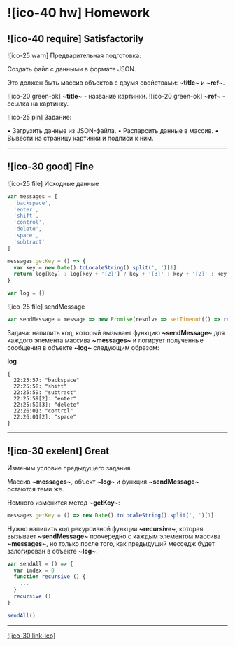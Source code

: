 # ![ico-40 hw] Homework

## ![ico-40 require] Satisfactorily

![ico-25 warn] Предварительная подготовка:

Создать файл с данными в формате JSON.

Это должен быть массив объектов с двумя свойствами:  **~title~** и  **~ref~**.

![ico-20 green-ok] **~title~** - название картинки.
![ico-20 green-ok] **~ref~** - ссылка на картинку.

![ico-25 pin] Задание:

• Загрузить данные из JSON-файла.
• Распарсить данные в массив.
• Вывести на страницу картинки и подписи к ним.

____________________________

## ![ico-30 good] Fine

![ico-25 file] Исходные данные

~~~~js
var messages = [
  'backspace',
  'enter',
  'shift',
  'control',
  'delete',
  'space',
  'subtract'
]

messages.getKey = () => {
  var key = new Date().toLocaleString().split(', ')[1]
  return log[key] ? log[key + '[2]'] ? key + '[3]' : key + '[2]' : key
}

var log = {}
~~~~

![ico-25 file] sendMessage

~~~js
var sendMessage = message => new Promise(resolve => setTimeout(() => resolve(message), Math.random() * 7000))
~~~

Задача: напилить код, который вызывает функцию **~sendMessage~** для каждого элемента массива **~messages~** и логирует полученные сообщения в объекте **~log~** следующим образом:

**log**
~~~console
{
  22:25:57: "backspace"
  22:25:58: "shift"
  22:25:59: "subtract"
  22:25:59[2]: "enter"
  22:25:59[3]: "delete"
  22:26:01: "control"
  22:26:01[2]: "space"
}
~~~

__________________________________

## ![ico-30 exelent] Great

Изменим условие предыдущего задания.

Массив **~messages~**, объект **~log~** и функция **~sendMessage~** остаются теми же.

Немного изменится метод **~getKey~**:

~~~js
messages.getKey = () => new Date().toLocaleString().split(', ')[1]
~~~

Нужно напилить код рекурсивной функции **~recursive~**, которая вызывает **~sendMessage~** поочередно с каждым элементом массива **~messages~**, но только после того, как предыдущий месседж будет залогирован в объекте **~log~**.

~~~js
var sendAll = () => {
  var index = 0
  function recursive () {
    ...
  }
  recursive ()
}

sendAll()
~~~

________________________________________________________________
[![ico-30 link-ico]](help/hw-11-answers)
